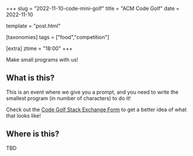 +++
slug = "2022-11-10-code-mini-golf"
title = "ACM Code Golf"
date = 2022-11-10

template = "post.html"

[taxonomies]
tags = ["food","competition"]

[extra]
ztime = "18:00"
+++

Make small programs with us!


## What is this?

This is an event where we give you a prompt, and you need to write the smallest program (in number of characters) to do it!

Check out the [Code Golf Stack Exchange Form](https://codegolf.stackexchange.com/) to get a better idea of what that looks like!


<!-- more -->

## Where is this?

TBD
